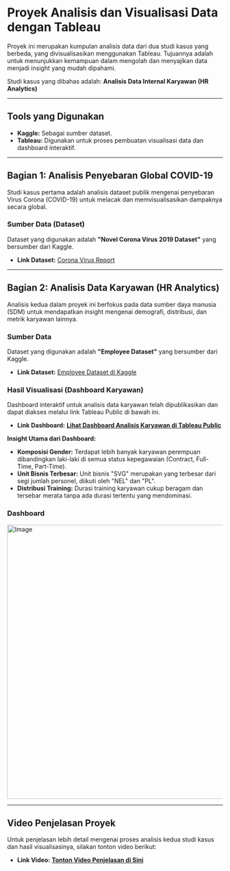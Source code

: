 # Proyek Analisis dan Visualisasi Data dengan Tableau

Proyek ini merupakan kumpulan analisis data dari dua studi kasus yang berbeda, yang divisualisasikan menggunakan Tableau. Tujuannya adalah untuk menunjukkan kemampuan dalam mengolah dan menyajikan data menjadi insight yang mudah dipahami.

Studi kasus yang dibahas adalah:
 **Analisis Data Internal Karyawan (HR Analytics)**

---

## Tools yang Digunakan

- **Kaggle:** Sebagai sumber dataset.
- **Tableau:** Digunakan untuk proses pembuatan visualisasi data dan dashboard interaktif.

---

## Bagian 1: Analisis Penyebaran Global COVID-19

Studi kasus pertama adalah analisis dataset publik mengenai penyebaran Virus Corona (COVID-19) untuk melacak dan memvisualisasikan dampaknya secara global.

### Sumber Data (Dataset)
Dataset yang digunakan adalah **"Novel Corona Virus 2019 Dataset"** yang bersumber dari Kaggle.
- **Link Dataset:** [Corona Virus Report](https://www.kaggle.com/datasets/imdevskp/corona-virus-report)

---

## Bagian 2: Analisis Data Karyawan (HR Analytics)

Analisis kedua dalam proyek ini berfokus pada data sumber daya manusia (SDM) untuk mendapatkan insight mengenai demografi, distribusi, dan metrik karyawan lainnya.

### Sumber Data
Dataset yang digunakan adalah **"Employee Dataset"** yang bersumber dari Kaggle.
- **Link Dataset:** [Employee Dataset di Kaggle](https://www.kaggle.com/datasets/ravindrasinghrana/employeedataset)

### Hasil Visualisasi (Dashboard Karyawan)
Dashboard interaktif untuk analisis data karyawan telah dipublikasikan dan dapat diakses melalui link Tableau Public di bawah ini.

- **Link Dashboard:** **[Lihat Dashboard Analisis Karyawan di Tableau Public](https://public.tableau.com/views/soal2_17508547900530/Jawabanno_7?:language=en-US&publish=yes&:sid=&:redirect=auth&:display_count=n&:origin=viz_share_link)**

**Insight Utama dari Dashboard:**
* **Komposisi Gender:** Terdapat lebih banyak karyawan perempuan dibandingkan laki-laki di semua status kepegawaian (Contract, Full-Time, Part-Time).
* **Unit Bisnis Terbesar:** Unit bisnis "SVG" merupakan yang terbesar dari segi jumlah personel, diikuti oleh "NEL" dan "PL".
* **Distribusi Training:** Durasi training karyawan cukup beragam dan tersebar merata tanpa ada durasi tertentu yang mendominasi.

### Dashboard

<img width="577" height="640" alt="Image" src="https://github.com/user-attachments/assets/e07b8070-06d5-400a-afe8-565e5f3ebec8" />


---

## Video Penjelasan Proyek

Untuk penjelasan lebih detail mengenai proses analisis kedua studi kasus dan hasil visualisasinya, silakan tonton video berikut:

- **Link Video:** **[Tonton Video Penjelasan di Sini](LINK_VIDEO_ANDA)**
